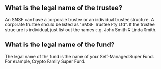 ## What is the legal name of the trustee?

An SMSF can have a corporate trustee or an individual trustee structure. A corporate trustee should be listed as "SMSF Trustee Pty Ltd". 
If the trustee structure is individual, just list out the names e.g. John Smith & Linda Smith.

## What is the legal name of the fund?

The legal name of the fund is the name of your Self-Managed Super Fund. For example, Crypto Family Super Fund.
